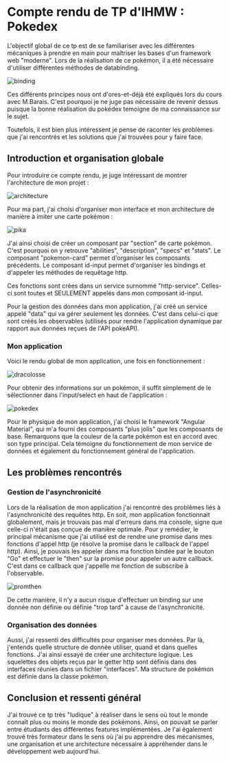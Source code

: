 # Compte rendu de TP d'IHMW : Pokedex

L'objectif global de ce tp est de se familiariser avec les différentes mécaniques à prendre en main pour maîtriser les bases d'un framework web "moderne".
Lors de la réalisation de ce pokémon, il a été nécessaire d'utiliser différentes méthodes de databinding.

![binding](./databinding.png)

Ces différents principes nous ont d'ores-et-déjà été expliqués lors du cours avec M.Barais. C'est pourquoi je ne juge pas nécessaire de revenir dessus puisque la bonne réalisation du pokédex temoigne de ma connaissance sur le sujet.

Toutefois, il est bien plus intéressent je pense de raconter les problèmes que j'ai rencontrés et les solutions que j'ai trouvées pour y faire face.

## Introduction et organisation globale

Pour introduire ce compte rendu, je juge intéressant de montrer l'architecture de mon projet :

![architecture](./architecture.png)

Pour ma part, j'ai choisi d'organiser mon interface et mon architecture de manière à imiter une carte pokémon :

![pika](./pika.jpg)

J'ai ainsi choisi de créer un composant par "section" de carte pokémon. C'est pourquoi on y retrouve "abilities", "description", "specs" et "stats". Le composant "pokemon-card" permet d'organiser les composants précédents. Le composant id-input permet d'organiser les bindings et d'appeler les méthodes de requêtage http.

Ces fonctions sont crées dans un service surnommé "http-service". Celles-ci sont toutes et SEULEMENT appelés dans mon composant id-input.

Pour la gestion des données dans mon application, j'ai créé un service appelé "data" qui va gérer seulement les données. C'est dans celui-ci que sont créés les observables (utilisés pour rendre l'application dynamique par rapport aux données reçues de l'API pokeAPI).

### Mon application

Voici le rendu global de mon application, une fois en fonctionnement :

![dracolosse](./dracolosse.png)

Pour obtenir des informations sur un pokémon, il suffit simplement de le sélectionner dans l'input/select en haut de l'application :

![pokedex](./pokedex.png)

Pour le physique de mon application, j'ai choisi le framework "Angular Material", qui m'a fourni des composants "plus jolis" que les composants de base.
Remarquons que la couleur de la carte pokémon est en accord avec son type principal. Cela témoigne du fonctionnement de mon service de données et également du fonctionnement général de l'application.

## Les problèmes rencontrés

### Gestion de l'asynchronicité

Lors de la réalisation de mon application j'ai rencontré des problêmes liés à l'asynchronicité des requêtes http. En soit, mon application fonctionnait globalement, mais je trouvais pas mal d'erreurs dans ma console, signe que celle-ci n'était pas conçue de manière optimale. Pour y remédier, le principal mécanisme que j'ai utilisé est de rendre une promise dans mes fonctions d'appel http (je résolve la promise dans le callback de l'appel http). Ainsi, je pouvais les appeler dans ma fonction bindée par le bouton "Go" et effectuer le "then" sur la promise pour appeler un autre callback. C'est dans ce callback que j'appelle me fonction de subscribe à l'observable. 

![promthen](./promthen.png)

De cette manière, il n'y a aucun risque d'effectuer un binding sur une donnée non définie ou définie "trop tard" à cause de l'asynchronicité.

### Organisation des données

Aussi, j'ai ressenti des difficultés pour organiser mes données. Par là, j'entends quelle structure de donnée utiliser, quand et dans quelles fonctions.
J'ai ainsi essayé de créer une architecture logique. Les squelettes des objets reçus par le getter http sont définis dans des interfaces réunies dans un fichier "interfaces". Ma structure de pokémon est définie dans la classe pokémon.

## Conclusion et ressenti général

J'ai trouvé ce tp très "ludique" à réaliser dans le sens où tout le monde connaît plus ou moins le monde des pokémons. Ainsi, on pouvait se parler entre étudiants des différentes features implémentées. Je l'ai également trouvé très formateur dans le sens où j'ai pu apprendre des mécanismes, une organisation et une architecture nécessaire à appréhender dans le développement web aujourd'hui.